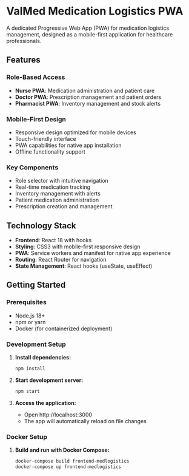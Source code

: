 # ValMed Medication Logistics PWA

A dedicated Progressive Web App (PWA) for medication logistics management, designed as a mobile-first application for healthcare professionals.

## Features

### Role-Based Access
- **Nurse PWA**: Medication administration and patient care
- **Doctor PWA**: Prescription management and patient orders  
- **Pharmacist PWA**: Inventory management and stock alerts

### Mobile-First Design
- Responsive design optimized for mobile devices
- Touch-friendly interface
- PWA capabilities for native app installation
- Offline functionality support

### Key Components
- Role selector with intuitive navigation
- Real-time medication tracking
- Inventory management with alerts
- Patient medication administration
- Prescription creation and management

## Technology Stack

- **Frontend**: React 18 with hooks
- **Styling**: CSS3 with mobile-first responsive design
- **PWA**: Service workers and manifest for native app experience
- **Routing**: React Router for navigation
- **State Management**: React hooks (useState, useEffect)

## Getting Started

### Prerequisites
- Node.js 18+
- npm or yarn
- Docker (for containerized deployment)

### Development Setup

1. **Install dependencies:**
   ```bash
   npm install
   ```

2. **Start development server:**
   ```bash
   npm start
   ```

3. **Access the application:**
   - Open http://localhost:3000
   - The app will automatically reload on file changes

### Docker Setup

1. **Build and run with Docker Compose:**
   ```bash
   docker-compose build frontend-medlogistics
   docker-compose up frontend-medlogistics
   ```